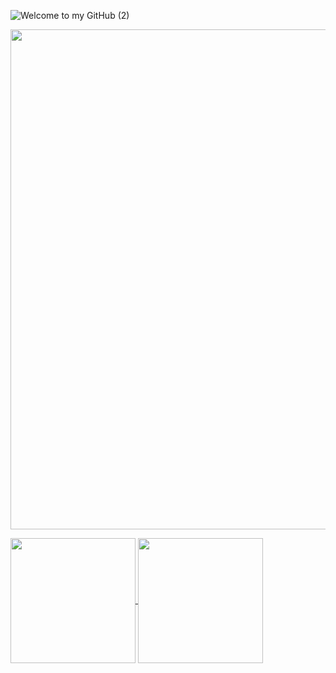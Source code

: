 
![Welcome to my GitHub (2)](https://github.com/KalleHahl/KalleHahl/assets/101662318/9e82708f-d44f-4992-88b8-bd33fa2c3540)

<p align="center">
 <img width=800 src="https://64.media.tumblr.com/b96fdae6bfec199b697fbf0b6ae9f08f/tumblr_othmdrpkFc1r6ja9oo1_500.gif"/>
</p>

<a href="https://github.com/KalleHahl/KalleHahl">
  <img height=200 align="center" src="https://github-readme-stats.vercel.app/api?username=KalleHahl&show_icons=true&theme=blue-green" />
  <img height=200 align="center" src="https://github-readme-stats.vercel.app/api/top-langs/?username=KalleHahl&theme=blue-green&layout=compact&height=800" />
</a>




<!---[![spotify-github-profile](https://spotify-github-profile.vercel.app/api/view?uid=jallukallu123&cover_image=true&theme=compact&show_offline=false&background_color=000000&interchange=false)](https://github.com/kittinan/spotify-github-profile)
